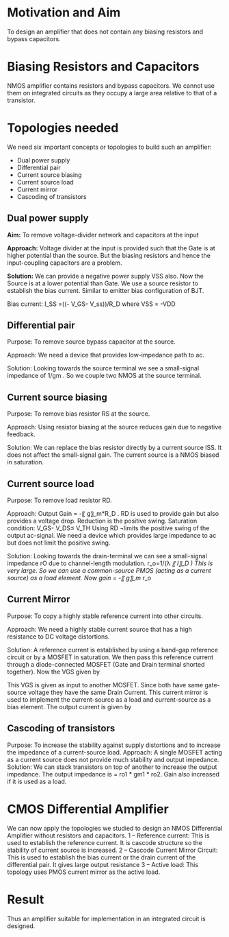 # Motivation and Aim
To design an amplifier that does not contain any biasing resistors and bypass capacitors.

# Biasing Resistors and Capacitors
NMOS amplifier contains resistors and bypass capacitors. We cannot use them on integrated circuits as they occupy a large area relative to that of a transistor.

# Topologies needed
We need six important concepts or topologies to build such an amplifier:
- Dual power supply
- Differential pair
- Current source biasing
- Current source load
- Current mirror
- Cascoding of transistors

## Dual power supply
**Aim:** To remove voltage-divider network and capacitors at the input

**Approach:** Voltage divider at the input is provided such that the Gate is at higher potential than the source. But the biasing resistors and hence the input-coupling capacitors are a problem.

**Solution:** We can provide a negative power supply VSS also. Now the Source is at a lower potential than Gate. We use a source resistor to establish the bias current. Similar to emitter bias configuration of BJT.

Bias current:  I_SS  =((- V_GS- V_ss))/R_D     where VSS = -VDD

## Differential pair
Purpose: To remove source bypass capacitor at the source.

Approach: We need a device that provides low-impedance path to ac.

Solution: Looking towards the source terminal we see a small-signal impedance of  1/gm  . So we couple two NMOS at the source terminal.

## Current source biasing
Purpose: To remove bias resistor RS at the source.

Approach: Using resistor biasing at the source reduces gain due to negative feedback.

Solution: We can replace the bias resistor directly by a current source ISS. It does not affect the small-signal gain. The current source is a NMOS biased in saturation.

## Current source load

Purpose: To remove load resistor RD.

Approach: Output Gain = -〖 g〗_m*R_D . RD is used to provide gain but also provides a voltage drop. Reduction is the positive swing. Saturation condition: V_GS- V_DS≤ V_TH
Using RD ¬limits the positive swing of the output ac-signal. We need a device which provides large impedance to ac but does not limit the positive swing.

Solution: Looking towards the drain-terminal we can see a small-signal impedance rO due to channel-length modulation.  r_o=1/(λ *〖 I〗_D )  This is very large.
So we can use a common-source PMOS (acting as a current source) as a load element. 
Now gain = -〖 g〗_m* r_o

## Current Mirror

Purpose: To copy a highly stable reference current into other circuits.

Approach: We need a highly stable current source that has a high resistance to DC voltage distortions. 

Solution: A reference current is established by using a band-gap reference circuit or by a MOSFET in saturation. We then pass this reference current through a diode-connected 
MOSFET (Gate and Drain terminal shorted together). Now the VGS given by


This VGS is given as input to another MOSFET. Since both have same gate-source voltage they have the same Drain Current. This current mirror is used to implement the current-source as a load and current-source as a bias element.
The output current is given by 

## Cascoding of transistors
Purpose: To increase the stability against supply distortions and to increase the impedance of a current-source load.
Approach: A single MOSFET acting as a current source does not provide much stability and output impedance.
Solution: We can stack transistors on top of another to increase the output impedance. The output impedance is = ro1 * gm1 * ro2. Gain also increased if it is used as a load.

# CMOS Differential Amplifier
We can now apply the topologies we studied to design an NMOS Differential Amplifier without resistors and capacitors.
1 – Reference current: This is used to establish the reference current. It is cascode structure so the stability of current source is increased.
2 – Cascode Current Mirror Circuit: This is used to establish the bias current or the drain current of the differential pair. It gives large output resistance
3 – Active load: This topology uses PMOS current mirror as the active load.

# Result
Thus an amplifier suitable for implementation in an integrated circuit is designed.

